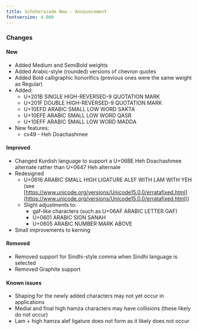 ```yaml
---
title: Scheherazade New - Announcement
fontversion: 4.000
---
```


### Changes

#### New
- Added Medium and SemiBold weights
- Added Arabic-style (rounded) versions of chevron quotes
- Added Bold calligraphic honorifics (previous ones were the same weight as Regular)
- Added:
  - U+201B SINGLE HIGH-REVERSED-9 QUOTATION MARK
  - U+201F DOUBLE HIGH-REVERSED-9 QUOTATION MARK
  - U+10EFD ARABIC SMALL LOW WORD SAKTA
  - U+10EFE ARABIC SMALL LOW WORD QASR
  - U+10EFF ARABIC SMALL LOW WORD MADDA
- New features:
  - cv49 - Heh Doachashmee

#### Improved
- Changed Kurdish language to support a U+06BE Heh Doachashmee alternate rather than U+0647 Heh alternate
- Redesigned
  - U+0616 ARABIC SMALL HIGH LIGATURE ALEF WITH LAM WITH YEH (see [https://www.unicode.org/versions/Unicode15.0.0/erratafixed.html](https://www.unicode.org/versions/Unicode15.0.0/erratafixed.html))
  - Slight adjustments to:
    - gaf-like characters (such as U+06AF ARABIC LETTER GAF)
    - U+0601 ARABIC SIGN SANAH
    - U+0605 ARABIC NUMBER MARK ABOVE
- Small improvements to kerning

#### Removed
- Removed support for Sindhi-style comma when Sindhi language is selected
- Removed Graphite support

#### Known issues
- Shaping for the newly added characters may not yet occur in applications
- Medial and final high hamza characters may have collisions (these likely do not occur)
- Lam + high hamza alef ligature does not form as it likely does not occur


